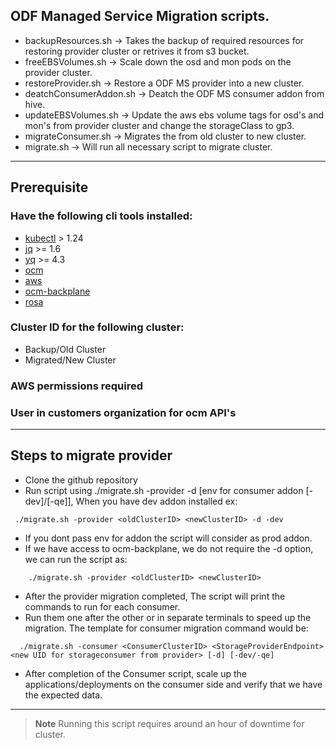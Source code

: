 ## ODF Managed Service Migration scripts.
- backupResources.sh -> Takes the backup of required resources for restoring provider cluster or retrives it from s3 bucket.
- freeEBSVolumes.sh -> Scale down the osd and mon pods on the provider cluster.
- restoreProvider.sh -> Restore a ODF MS provider into a new cluster.
- deatchConsumerAddon.sh -> Deatch the ODF MS consumer addon from hive.
- updateEBSVolumes.sh -> Update the aws ebs volume tags for osd's and mon's from provider cluster and change the storageClass to gp3.
- migrateConsumer.sh -> Migrates the from old cluster to new cluster.
- migrate.sh -> Will run all necessary script to migrate cluster.

---
## Prerequisite
### Have the following cli tools installed:
- [kubectl](https://kubernetes.io/docs/tasks/tools/) > 1.24
- [jq](https://www.cyberithub.com/how-to-install-jq-json-processor-on-rhel-centos-7-8/) >= 1.6
- [yq](https://www.cyberithub.com/how-to-install-yq-command-line-tool-on-linux-in-5-easy-steps/) >= 4.3
- [ocm](https://console.redhat.com/openshift/downloads)
- [aws](https://docs.aws.amazon.com/cli/latest/userguide/getting-started-install.html)
- [ocm-backplane](https://gitlab.cee.redhat.com/service/backplane-cli)
- [rosa](https://console.redhat.com/openshift/downloads)

### Cluster ID for the following cluster:
- Backup/Old Cluster
- Migrated/New Cluster

### AWS permissions required

### User in customers organization for ocm API's

---
## Steps to migrate provider
- Clone the github repository
- Run script using ./migrate.sh -provider <oldClusterID> <newClusterID> -d [env for consumer addon [-dev]/[-qe]], When you have dev addon installed ex: 
```
 ./migrate.sh -provider <oldClusterID> <newClusterID> -d -dev
```
- If you dont pass env for addon the script will consider as prod addon.
- If we have access to ocm-backplane, we do not require the -d option, we can run the script as:
```
    ./migrate.sh -provider <oldClusterID> <newClusterID>
```
- After the provider migration completed, The script will print the commands to run for each consumer.
- Run them one after the other or in separate terminals to speed up the migration. The template for consumer migration command would be:
```
  ./migrate.sh -consumer <ConsumerClusterID> <StorageProviderEndpoint> <new UID for storageconsumer from provider> [-d] [-dev/-qe]
```

- After completion of the Consumer script, scale up the applications/deployments on the consumer side and verify that we have the expected data.
---
> **Note** Running this script requires around an hour of downtime for cluster.


